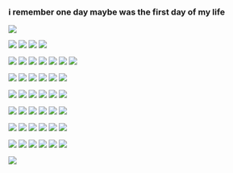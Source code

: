 ### i remember one day maybe was the first day of my life

![](https://media.discordapp.net/attachments/1117337135331147798/1155215465275215933/image-removebg-preview.png)

![](https://64.media.tumblr.com/1acab2b46037110c7a98c2a0a7e0e05c/8d99e402b5523102-d3/s250x250_c1/ca75dd0d9bbaeff63dbc7d683dc63fe4bff01a80.gifv) ![](https://cdn.discordapp.com/attachments/1082227812875898920/1117337876192047134/sbobblinkywmd.gif) ![](https://cdn.discordapp.com/attachments/1082227812875898920/1117335800498114660/blinkiesCafe-e2.gif) ![](https://media.discordapp.net/attachments/1082227812875898920/1117335918827806812/blinkiesCafe-GH.gif)

![](https://media.discordapp.net/attachments/1117337135331147798/1122118432998031461/tumblr_inline_qjrc4u8y0g1vefsve_500.gif) ![](https://media.discordapp.net/attachments/1117337135331147798/1122118488404787300/button_22.jpg) ![](https://media.discordapp.net/attachments/1117337135331147798/1122118488664838154/button_5.gif) ![](https://media.discordapp.net/attachments/1117337135331147798/1122118534391136256/button_7.gif) ![](https://media.discordapp.net/attachments/1117337135331147798/1122118534886080583/button_8.gif) ![](https://media.discordapp.net/attachments/1117337135331147798/1122118535380992022/button_11.gif) ![](https://media.discordapp.net/attachments/1117337135331147798/1122118535854964826/button_13.gif)

![](https://media.discordapp.net/attachments/1117337135331147798/1117337305133371522/tumblr_inline_p0x8glfCRf1uzqajc_500.jpg) ![](https://external-media.spacehey.net/media/sm-qlxzrLbAMBJ-38zMsKDhR1wJJv4zIVL_Iu5G1PTGM=/https://supplies.ju.mp/assets/images/gallery01/f3384d1e.png?v=8cd1d9b0) ![](https://external-media.spacehey.net/media/sm8hIMvcz_bVAZl2MKx9e62NNzwX2yktF91Wn_KCnO1Q=/https://64.media.tumblr.com/c172fd75fd541d6145b399ffe7d728bf/6b5723150fc6fdf6-d2/s100x200/07f86381a72bf70913ae52b734b9eff030d3be96.png) ![](https://external-media.spacehey.net/media/siMoNUefY5UVS8LIqm_AoZB3n4t-P6axRfPm0gvqT5_s=/https://64.media.tumblr.com/dc70d45256ff9f168a689c3ca479427a/be46616c098dfb7d-b4/s250x400/c91c7adf15b597b8350f9311654f0f1fc5c62909.gifv) ![](https://external-media.spacehey.net/media/s-KfQygKafIaVirQeSb_6k7eO8s6f7MEefFWBEa_oJJo=/https://adriansblinkiecollection.neocities.org/stamps/d21.jpg) ![](https://external-media.spacehey.net/media/sDYbK_e362IZLmF8y0WnmIq8MkvTMaGdjD2lCUAGJQA0=/https://64.media.tumblr.com/5053599a454525ee8c5037c926fea0c2/25f3dbd2bce8bcdc-62/s100x200/786998d4bedb8130686c77ee59af511bd00a5027.png)

![](https://external-media.spacehey.net/media/sVA2U8qWR9_t7dg8YPGNXaDpEAyCic_KZSrhW4rYqaV0=/https://laboratory.neocities.org/stamps/media/5.gif) ![](https://external-media.spacehey.net/media/s2LmEDkAqXztdJQypeHWIKHUv8CcAxYPLZ1phYwODGBE=/https://laboratory.neocities.org/stamps/media/35.gif) ![](https://external-media.spacehey.net/media/s564faTD4MaYwcqN56SIa-m30_4_brW0yfrTmowtlJ-c=/https://gligar.neocities.org/utenanthy.gif) ![](https://external-media.spacehey.net/media/sxEIDjNrSKOLCCpctSILRK3L7Dfkwoje6R1EFReGzty0=/https://64.media.tumblr.com/3294ed220429817ccb5f0a9419e8c225/tumblr_pumkjcrHqW1xbgu08o3_100.png) ![](https://external-media.spacehey.net/media/sSMUJMKvWyZ3ePGAmNUBJ_EmryIFyWcc5m8CQ2QY67Z4=/https://64.media.tumblr.com/f224bf0483d10c4b6719992fd9ab68dc/b8d15739fc00aae0-15/s100x200/f194e9f0c18cfca49d04fdb6ef240b8ee5397f0e.png) ![](https://external-media.spacehey.net/media/sctvv814hSQdLroCxYPCq5OdFg-0R3eh0v9E_AfbrnNY=/https://adriansblinkiecollection.neocities.org/stamps/i1.gif)

![](https://external-media.spacehey.net/media/sERHYAgPCaVrkSpFAYh04ETRYkLfN9n4WXEoco8-9iHs=/https://gligar.neocities.org/yuri.jpg) ![](https://external-media.spacehey.net/media/sTF7lXRQ1y7foM6jHi_eCEz_rRbg2pHJv-G6pvu-dWUU=/https://y2k.neocities.org/stamps/tumblr_inline_pe6lwnS1tU1v11djx_1280.gif) ![](https://external-media.spacehey.net/media/sg0gFOj1nSGCXUlB0-fJz7w7Lv9Jdkr86UpChLCZkrr8=/https://gardenia.ju.mp/assets/images/gallery08/a2ccf56d.jpg?v=4aad6e15) ![](https://external-media.spacehey.net/media/sBoljje-BV1dxII4lSRKnj4Y10JUNFaH-ekTdmDWsKME=/https://autism.crd.co/assets/images/gallery05/eca8cc10.gif?v=a2781ae8) ![](https://external-media.spacehey.net/media/sCf2lT7CoqOy6FrVSbHgqvfyxZlKAbJVBfFrD58yZl8c=/https://supplies.ju.mp/assets/images/gallery02/4a9775e2.gif?v=8cd1d9b0) ![](https://external-media.spacehey.net/media/s0KoDzwjXKJi4y-V8J0CK1vPCq-fs7oQQ_5dkVdT1qoM=/https://gligar.neocities.org/shizuku.png)

![](https://external-media.spacehey.net/media/svbsXXmqZTuPIjpqeJT5FQ2iOjKc9uQ-dgqSMSZRsOQI=/https://64.media.tumblr.com/e52a386fdf0c0d092f87fcd6b512d5f2/7dc832eff059db6a-0c/s100x200/49f4f785a7a28528eeb6617401a95bd8c98e32c6.gifv) ![](https://external-media.spacehey.net/media/sCTNQ7qk0ni9Mmi8sgmBeuiOw80L8_28tonTqstVYzEw=/https://64.media.tumblr.com/1a0ce2e61bd805380561d7ff75d326bb/tumblr_pxa6gxTSrs1xbgu08o4_100.png) ![](https://external-media.spacehey.net/media/sQGxtYPWw14ZRAFLU27pw1qcoOSSjyJ7dCfvW5m3khAk=/https://64.media.tumblr.com/967556dfa67cebff82dc101126ccc449/tumblr_pzemdkgpFH1xbgu08o2_100.png) ![](https://external-media.spacehey.net/media/slr-EHPAzdgt5ZFsAnqZ6a9eMSHqKq1vEM5M0wT9V1Jg=/https://64.media.tumblr.com/69e0632a8edbd5af5d8a6c36b745ba92/3c2d459c61e9d8c0-5c/s100x200/d0360b935b898e2fdcd52702b33f831a7bebdefd.png) ![](https://external-media.spacehey.net/media/sYWm1xWoVpG6yRRLSVkTzmlenM0vT63N2ol7EOaGeIFg=/https://64.media.tumblr.com/3a4967660c7a917fd9e3b0d891fba58f/50f99216662f3f44-1d/s100x200/77a1a0a75ab26b5b266bc6c3be4c58ad342ddc25.gifv) ![](https://external-media.spacehey.net/media/sLs7c4ep-v7DJU_KljuifkY_LDnVnp0LWGz9gcLqFM_w=/https://64.media.tumblr.com/461531cc1c27237adea0170aa96220cb/6c4e36ef6aa84b3c-8f/s100x200/e0a7b0723efcf144d1be7f2b88a4070551520b26.png)

![](https://kopawz.neocities.org/stamphoard/stamps4/nikaido.png) ![](https://kopawz.neocities.org/stamphoard/stamps6/specialawesome.gif) ![](https://kopawz.neocities.org/stamphoard/stamps8/teeeeamrocket.png) ![](https://external-media.spacehey.net/media/srm9JtvHYG35MANbhpnpoXeSBc_riiCqYtIoByXBwlBk=/https://64.media.tumblr.com/9b69cc320a6cdc6f140c4619a7f2bfb7/61be0162fb928b73-d4/s100x200/64b60a5e3a27de8be95616b4c279ffc8041ba4b4.png) ![](https://external-media.spacehey.net/media/sAk6KBmb7aP_QMv_k-kkr2NYWhqCqTyuxaF0PBlo4hQ4=/https://64.media.tumblr.com/4cea8039cbed2157585073992a7c0530/tumblr_pujr8bPYKA1xbgu08o1_100.png) ![](https://kopawz.neocities.org/stamphoard/stamps/pepsidog.png)

![](https://media.discordapp.net/attachments/1054472748472225894/1137913694416810034/DRAWME1691370132667.png)
